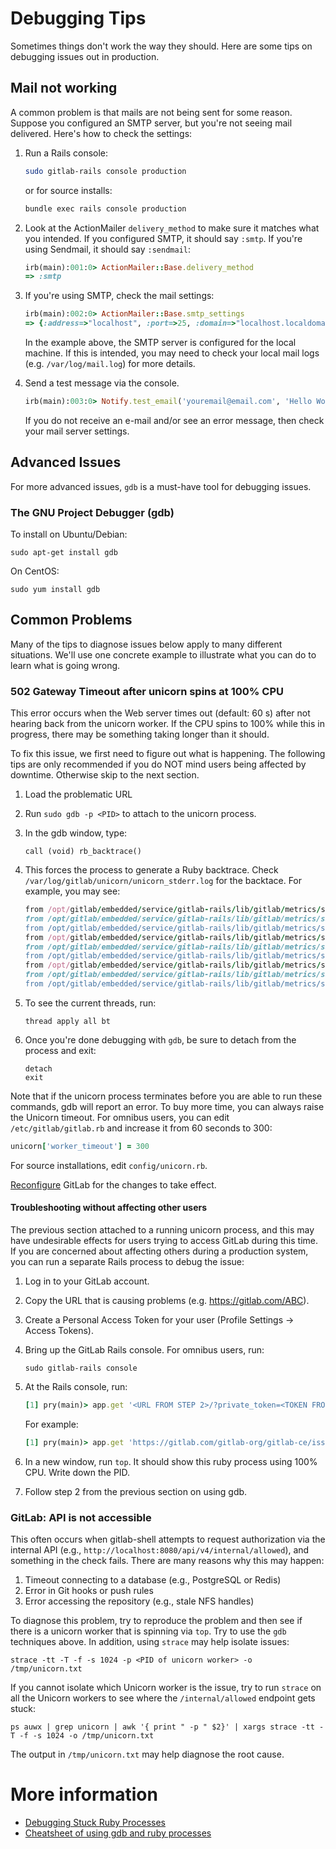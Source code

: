 # Debugging Tips

Sometimes things don't work the way they should. Here are some tips on debugging issues out
in production.

## Mail not working

A common problem is that mails are not being sent for some reason. Suppose you configured
an SMTP server, but you're not seeing mail delivered. Here's how to check the settings:

1. Run a Rails console:

    ```sh
    sudo gitlab-rails console production
    ```

    or for source installs:

    ```sh
    bundle exec rails console production
    ```

2. Look at the ActionMailer `delivery_method` to make sure it matches what you
   intended. If you configured SMTP, it should say `:smtp`. If you're using
   Sendmail, it should say `:sendmail`:

    ```ruby
    irb(main):001:0> ActionMailer::Base.delivery_method
    => :smtp
    ```

3. If you're using SMTP, check the mail settings:

    ```ruby
    irb(main):002:0> ActionMailer::Base.smtp_settings
    => {:address=>"localhost", :port=>25, :domain=>"localhost.localdomain", :user_name=>nil, :password=>nil, :authentication=>nil, :enable_starttls_auto=>true}```
    ```

    In the example above, the SMTP server is configured for the local machine. If this is intended, you may need to check your local mail
    logs (e.g. `/var/log/mail.log`) for more details.

4.  Send a test message via the console.

    ```ruby
    irb(main):003:0> Notify.test_email('youremail@email.com', 'Hello World', 'This is a test message').deliver_now
    ```

    If you do not receive an e-mail and/or see an error message, then check
    your mail server settings.

## Advanced Issues

For more advanced issues, `gdb` is a must-have tool for debugging issues.

### The GNU Project Debugger (gdb)

To install on Ubuntu/Debian:

```
sudo apt-get install gdb
```

On CentOS:

```
sudo yum install gdb
```

## Common Problems

Many of the tips to diagnose issues below apply to many different situations. We'll use one
concrete example to illustrate what you can do to learn what is going wrong.

### 502 Gateway Timeout after unicorn spins at 100% CPU

This error occurs when the Web server times out (default: 60 s) after not
hearing back from the unicorn worker. If the CPU spins to 100% while this in
progress, there may be something taking longer than it should.

To fix this issue, we first need to figure out what is happening. The
following tips are only recommended if you do NOT mind users being affected by
downtime. Otherwise skip to the next section.

1. Load the problematic URL
1. Run `sudo gdb -p <PID>` to attach to the unicorn process.
1. In the gdb window, type:

    ```
    call (void) rb_backtrace()
    ```

1. This forces the process to generate a Ruby backtrace. Check
   `/var/log/gitlab/unicorn/unicorn_stderr.log` for the backtace. For example, you may see:

    ```ruby
    from /opt/gitlab/embedded/service/gitlab-rails/lib/gitlab/metrics/sampler.rb:33:in `block in start'
    from /opt/gitlab/embedded/service/gitlab-rails/lib/gitlab/metrics/sampler.rb:33:in `loop'
    from /opt/gitlab/embedded/service/gitlab-rails/lib/gitlab/metrics/sampler.rb:36:in `block (2 levels) in start'
    from /opt/gitlab/embedded/service/gitlab-rails/lib/gitlab/metrics/sampler.rb:44:in `sample'
    from /opt/gitlab/embedded/service/gitlab-rails/lib/gitlab/metrics/sampler.rb:68:in `sample_objects'
    from /opt/gitlab/embedded/service/gitlab-rails/lib/gitlab/metrics/sampler.rb:68:in `each_with_object'
    from /opt/gitlab/embedded/service/gitlab-rails/lib/gitlab/metrics/sampler.rb:68:in `each'
    from /opt/gitlab/embedded/service/gitlab-rails/lib/gitlab/metrics/sampler.rb:69:in `block in sample_objects'
    from /opt/gitlab/embedded/service/gitlab-rails/lib/gitlab/metrics/sampler.rb:69:in `name'
    ```

1. To see the current threads, run:

    ```
    thread apply all bt
    ```

1. Once you're done debugging with `gdb`, be sure to detach from the process and exit:

    ```
    detach
    exit
    ```

Note that if the unicorn process terminates before you are able to run these
commands, gdb will report an error. To buy more time, you can always raise the
Unicorn timeout. For omnibus users, you can edit `/etc/gitlab/gitlab.rb` and
increase it from 60 seconds to 300:

```ruby
unicorn['worker_timeout'] = 300
```

For source installations, edit `config/unicorn.rb`.

[Reconfigure] GitLab for the changes to take effect.

[Reconfigure]: ../restart_gitlab.md#omnibus-gitlab-reconfigure

#### Troubleshooting without affecting other users

The previous section attached to a running unicorn process, and this may have
undesirable effects for users trying to access GitLab during this time. If you
are concerned about affecting others during a production system, you can run a
separate Rails process to debug the issue:

1. Log in to your GitLab account.
1. Copy the URL that is causing problems (e.g. https://gitlab.com/ABC).
1. Create a Personal Access Token for your user (Profile Settings -> Access Tokens).
1. Bring up the GitLab Rails console. For omnibus users, run:

    ```
    sudo gitlab-rails console
    ```

1. At the Rails console, run:

    ```ruby
    [1] pry(main)> app.get '<URL FROM STEP 2>/?private_token=<TOKEN FROM STEP 3>'
    ```

    For example:

    ```ruby
    [1] pry(main)> app.get 'https://gitlab.com/gitlab-org/gitlab-ce/issues/1?private_token=123456'
    ```

1. In a new window, run `top`. It should show this ruby process using 100% CPU. Write down the PID.
1. Follow step 2 from the previous section on using gdb.

### GitLab: API is not accessible

This often occurs when gitlab-shell attempts to request authorization via the
internal API (e.g., `http://localhost:8080/api/v4/internal/allowed`), and
something in the check fails. There are many reasons why this may happen:

1. Timeout connecting to a database (e.g., PostgreSQL or Redis)
1. Error in Git hooks or push rules
1. Error accessing the repository (e.g., stale NFS handles)

To diagnose this problem, try to reproduce the problem and then see if there
is a unicorn worker that is spinning via `top`. Try to use the `gdb`
techniques above. In addition, using `strace` may help isolate issues:

```shell
strace -tt -T -f -s 1024 -p <PID of unicorn worker> -o /tmp/unicorn.txt
```

If you cannot isolate which Unicorn worker is the issue, try to run `strace`
on all the Unicorn workers to see where the `/internal/allowed` endpoint gets
stuck:

```shell
ps auwx | grep unicorn | awk '{ print " -p " $2}' | xargs strace -tt -T -f -s 1024 -o /tmp/unicorn.txt
```

The output in `/tmp/unicorn.txt` may help diagnose the root cause.

# More information

* [Debugging Stuck Ruby Processes](https://blog.newrelic.com/2013/04/29/debugging-stuck-ruby-processes-what-to-do-before-you-kill-9/)
* [Cheatsheet of using gdb and ruby processes](gdb-stuck-ruby.txt)
